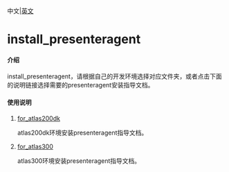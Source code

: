 中文|[英文](README_EN.md)

# install_presenteragent

#### 介绍

install_presenteragent，请根据自己的开发环境选择对应文件夹，或者点击下面的说明链接选择需要的presenteragent安装指导文档。

#### 使用说明

1. [for_atlas200dk](https://github.com/Huawei-Ascend/samples/tree/master/common/install_presenteragent/for_atlas200dk)

   atlas200dk环境安装presenteragent指导文档。

2. [for_atlas300](https://github.com/Huawei-Ascend/samples/tree/master/common/install_presenteragent/for_atlas300)

   atlas300环境安装presenteragent指导文档。